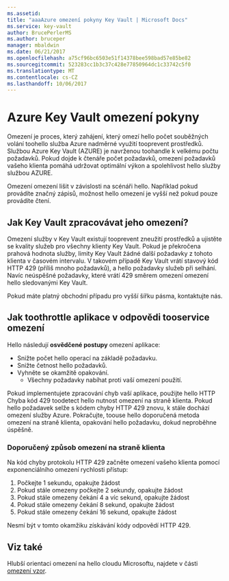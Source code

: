```yaml
---
ms.assetid: 
title: "aaaAzure omezení pokyny Key Vault | Microsoft Docs"
ms.service: key-vault
author: BrucePerlerMS
ms.author: bruceper
manager: mbaldwin
ms.date: 06/21/2017
ms.openlocfilehash: a75cf96bc6503e51f14378bee598bad57e85be82
ms.sourcegitcommit: 523283cc1b3c37c428e77850964dc1c33742c5f0
ms.translationtype: MT
ms.contentlocale: cs-CZ
ms.lasthandoff: 10/06/2017
---
```

# <a name="azure-key-vault-throttling-guidance"></a>Azure Key Vault omezení pokyny

Omezení je proces, který zahájení, který omezí hello počet souběžných volání toohello služba Azure nadměrné využití tooprevent prostředků. Službou Azure Key Vault (AZURE) je navrženou toohandle k velkému počtu požadavků. Pokud dojde k čtenáře počet požadavků, omezení požadavků vašeho klienta pomáhá udržovat optimální výkon a spolehlivost hello služby službou AZURE.

Omezení omezení lišit v závislosti na scénáři hello. Například pokud provádíte značný zápisů, možnost hello omezení je vyšší než pokud pouze provádíte čtení.

## <a name="how-does-key-vault-handle-its-limits"></a>Jak Key Vault zpracovávat jeho omezení?

Omezení služby v Key Vault existují tooprevent zneužití prostředků a ujistěte se kvality služeb pro všechny klienty Key Vault. Pokud je překročena prahová hodnota služby, limity Key Vault žádné další požadavky z tohoto klienta v časovém intervalu. V takovém případě Key Vault vrátí stavový kód HTTP 429 (příliš mnoho požadavků), a hello požadavky služeb při selhání. Navíc neúspěšné požadavky, které vrátí 429 směrem omezení omezení hello sledovanými Key Vault. 

Pokud máte platný obchodní případu pro vyšší šířku pásma, kontaktujte nás.


## <a name="how-toothrottle-your-app-in-response-tooservice-limits"></a>Jak toothrottle aplikace v odpovědi tooservice omezení

Hello následují **osvědčené postupy** omezení aplikace:
- Snižte počet hello operací na základě požadavku.
- Snižte četnost hello požadavků.
- Vyhněte se okamžitě opakování. 
    - Všechny požadavky nabíhat proti vaší omezení použití.

Pokud implementujete zpracování chyb vaší aplikace, použijte hello HTTP Chyba kód 429 toodetect hello nutnost omezení na straně klienta. Pokud hello požadavek selže s kódem chyby HTTP 429 znovu, k stále dochází omezení služby Azure. Pokračujte, toouse hello doporučená metoda omezení na straně klienta, opakování hello požadavku, dokud neproběhne úspěšně.

### <a name="recommended-client-side-throttling-method"></a>Doporučený způsob omezení na straně klienta

Na kód chyby protokolu HTTP 429 začněte omezení vašeho klienta pomocí exponenciálního omezení rychlosti přístup:

1. Počkejte 1 sekundu, opakujte žádost
2. Pokud stále omezeny počkejte 2 sekundy, opakujte žádost
3. Pokud stále omezeny čekání 4 a víc sekund, opakujte žádost
4. Pokud stále omezeny čekání 8 sekund, opakujte žádost
5. Pokud stále omezeny čekání 16 sekund, opakujte žádost

Nesmí být v tomto okamžiku získávání kódy odpovědí HTTP 429.

## <a name="see-also"></a>Viz také

Hlubší orientaci omezení na hello cloudu Microsoftu, najdete v části [omezení vzor](https://docs.microsoft.com/azure/architecture/patterns/throttling).

